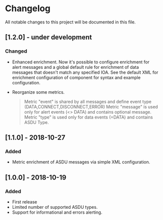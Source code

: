 # Changelog
All notable changes to this project will be documented in this file.

## [1.2.0] - under development
### Changed
- Enhanced enrichment. Now it's possible to configure enrichment for alert messages 
  and a global default rule for enrichment of data messages that doesn't match any specified IOA.
  See the default XML for enrichment configuration of component for syntax and example configuration.

- Reorganize some metrics. 
  > Metric "event" is shared by all messages and define event type (DATA,CONNECT,DISCONNECT,ERROR)
  > Metric "message" is used only for alert events (<> DATA) and contains optional message.
  > Metric "type" is used only for data events (=DATA) and contains ASDU Type.  

## [1.1.0] - 2018-10-27
### Added
- Metric enrichment of ASDU messages via simple XML configuration.

## [1.0.0] - 2018-10-19
### Added
- First release
- Limited number of supported ASDU types.
- Support for informational and errors alerting.
